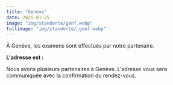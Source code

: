 ```yaml
---
title: "Genève"
date: 2025-01-25
image: "img/standorte/genf.webp"
fullimage: "img/standorte/_genf.webp"
---
```

À Genève, les examens sont effectués par notre partenaire.

**L'adresse est :**

Nous avons plusieurs partenaires à Genève. L'adresse vous sera communiquée avec la confirmation du rendez-vous.
